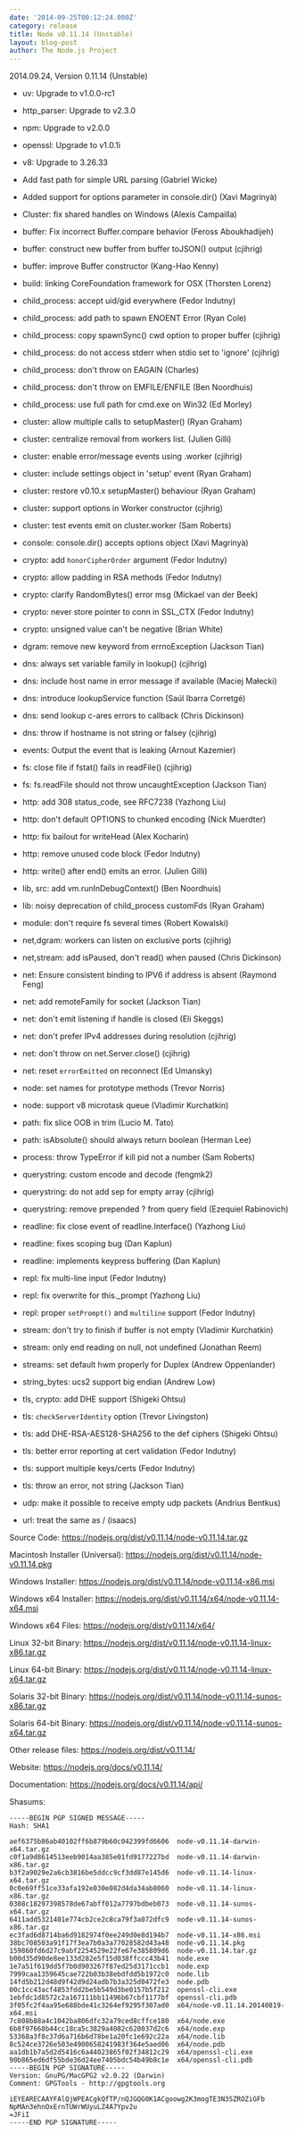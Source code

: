 ```yaml
---
date: '2014-09-25T00:12:24.000Z'
category: release
title: Node v0.11.14 (Unstable)
layout: blog-post
author: The Node.js Project
---
```


2014.09.24, Version 0.11.14 (Unstable)

- uv: Upgrade to v1.0.0-rc1

- http_parser: Upgrade to v2.3.0

- npm: Upgrade to v2.0.0

- openssl: Upgrade to v1.0.1i

- v8: Upgrade to 3.26.33

- Add fast path for simple URL parsing (Gabriel Wicke)

- Added support for options parameter in console.dir() (Xavi Magrinyà)

- Cluster: fix shared handles on Windows (Alexis Campailla)

- buffer: Fix incorrect Buffer.compare behavior (Feross Aboukhadijeh)

- buffer: construct new buffer from buffer toJSON() output (cjihrig)

- buffer: improve Buffer constructor (Kang-Hao Kenny)

- build: linking CoreFoundation framework for OSX (Thorsten Lorenz)

- child_process: accept uid/gid everywhere (Fedor Indutny)

- child_process: add path to spawn ENOENT Error (Ryan Cole)

- child_process: copy spawnSync() cwd option to proper buffer (cjihrig)

- child_process: do not access stderr when stdio set to 'ignore' (cjihrig)

- child_process: don't throw on EAGAIN (Charles)

- child_process: don't throw on EMFILE/ENFILE (Ben Noordhuis)

- child_process: use full path for cmd.exe on Win32 (Ed Morley)

- cluster: allow multiple calls to setupMaster() (Ryan Graham)

- cluster: centralize removal from workers list. (Julien Gilli)

- cluster: enable error/message events using .worker (cjihrig)

- cluster: include settings object in 'setup' event (Ryan Graham)

- cluster: restore v0.10.x setupMaster() behaviour (Ryan Graham)

- cluster: support options in Worker constructor (cjihrig)

- cluster: test events emit on cluster.worker (Sam Roberts)

- console: console.dir() accepts options object (Xavi Magrinyà)

- crypto: add `honorCipherOrder` argument (Fedor Indutny)

- crypto: allow padding in RSA methods (Fedor Indutny)

- crypto: clarify RandomBytes() error msg (Mickael van der Beek)

- crypto: never store pointer to conn in SSL_CTX (Fedor Indutny)

- crypto: unsigned value can't be negative (Brian White)

- dgram: remove new keyword from errnoException (Jackson Tian)

- dns: always set variable family in lookup() (cjihrig)

- dns: include host name in error message if available (Maciej Małecki)

- dns: introduce lookupService function (Saúl Ibarra Corretgé)

- dns: send lookup c-ares errors to callback (Chris Dickinson)

- dns: throw if hostname is not string or falsey (cjihrig)

- events: Output the event that is leaking (Arnout Kazemier)

- fs: close file if fstat() fails in readFile() (cjihrig)

- fs: fs.readFile should not throw uncaughtException (Jackson Tian)

- http: add 308 status_code, see RFC7238 (Yazhong Liu)

- http: don't default OPTIONS to chunked encoding (Nick Muerdter)

- http: fix bailout for writeHead (Alex Kocharin)

- http: remove unused code block (Fedor Indutny)

- http: write() after end() emits an error. (Julien Gilli)

- lib, src: add vm.runInDebugContext() (Ben Noordhuis)

- lib: noisy deprecation of child_process customFds (Ryan Graham)

- module: don't require fs several times (Robert Kowalski)

- net,dgram: workers can listen on exclusive ports (cjihrig)

- net,stream: add isPaused, don't read() when paused (Chris Dickinson)

- net: Ensure consistent binding to IPV6 if address is absent (Raymond Feng)

- net: add remoteFamily for socket (Jackson Tian)

- net: don't emit listening if handle is closed (Eli Skeggs)

- net: don't prefer IPv4 addresses during resolution (cjihrig)

- net: don't throw on net.Server.close() (cjihrig)

- net: reset `errorEmitted` on reconnect (Ed Umansky)

- node: set names for prototype methods (Trevor Norris)

- node: support v8 microtask queue (Vladimir Kurchatkin)

- path: fix slice OOB in trim (Lucio M. Tato)

- path: isAbsolute() should always return boolean (Herman Lee)

- process: throw TypeError if kill pid not a number (Sam Roberts)

- querystring: custom encode and decode (fengmk2)

- querystring: do not add sep for empty array (cjihrig)

- querystring: remove prepended ? from query field (Ezequiel Rabinovich)

- readline: fix close event of readline.Interface() (Yazhong Liu)

- readline: fixes scoping bug (Dan Kaplun)

- readline: implements keypress buffering (Dan Kaplun)

- repl: fix multi-line input (Fedor Indutny)

- repl: fix overwrite for this.\_prompt (Yazhong Liu)

- repl: proper `setPrompt()` and `multiline` support (Fedor Indutny)

- stream: don't try to finish if buffer is not empty (Vladimir Kurchatkin)

- stream: only end reading on null, not undefined (Jonathan Reem)

- streams: set default hwm properly for Duplex (Andrew Oppenlander)

- string_bytes: ucs2 support big endian (Andrew Low)

- tls, crypto: add DHE support (Shigeki Ohtsu)

- tls: `checkServerIdentity` option (Trevor Livingston)

- tls: add DHE-RSA-AES128-SHA256 to the def ciphers (Shigeki Ohtsu)

- tls: better error reporting at cert validation (Fedor Indutny)

- tls: support multiple keys/certs (Fedor Indutny)

- tls: throw an error, not string (Jackson Tian)

- udp: make it possible to receive empty udp packets (Andrius Bentkus)

- url: treat the same as / (isaacs)

Source Code: https://nodejs.org/dist/v0.11.14/node-v0.11.14.tar.gz

Macintosh Installer (Universal): https://nodejs.org/dist/v0.11.14/node-v0.11.14.pkg

Windows Installer: https://nodejs.org/dist/v0.11.14/node-v0.11.14-x86.msi

Windows x64 Installer: https://nodejs.org/dist/v0.11.14/x64/node-v0.11.14-x64.msi

Windows x64 Files: https://nodejs.org/dist/v0.11.14/x64/

Linux 32-bit Binary: https://nodejs.org/dist/v0.11.14/node-v0.11.14-linux-x86.tar.gz

Linux 64-bit Binary: https://nodejs.org/dist/v0.11.14/node-v0.11.14-linux-x64.tar.gz

Solaris 32-bit Binary: https://nodejs.org/dist/v0.11.14/node-v0.11.14-sunos-x86.tar.gz

Solaris 64-bit Binary: https://nodejs.org/dist/v0.11.14/node-v0.11.14-sunos-x64.tar.gz

Other release files: https://nodejs.org/dist/v0.11.14/

Website: https://nodejs.org/docs/v0.11.14/

Documentation: https://nodejs.org/docs/v0.11.14/api/

Shasums:

```
-----BEGIN PGP SIGNED MESSAGE-----
Hash: SHA1

aef6375b86ab40102ff6b879b60c042399fd6606  node-v0.11.14-darwin-x64.tar.gz
c0f1a9d8614513eeb9014aa385e01fd9177227bd  node-v0.11.14-darwin-x86.tar.gz
b3f2a9029e2a6cb3816be5ddcc9cf3dd87e145d6  node-v0.11.14-linux-x64.tar.gz
0c0e69ff51ce33afa192e030e082d4da34ab8060  node-v0.11.14-linux-x86.tar.gz
0308c18297398578de67abff012a7797bdbeb073  node-v0.11.14-sunos-x64.tar.gz
6411add5321401e774cb2ce2c8ca79f3a072dfc9  node-v0.11.14-sunos-x86.tar.gz
ec3fad6d8714ba6d9182974f0ee249d0e8d194b7  node-v0.11.14-x86.msi
38bc708503a91f17f3ea7b0a3a77028582d43a48  node-v0.11.14.pkg
159860fd6d27c9abf2254529e22fe67e385809d6  node-v0.11.14.tar.gz
b00d35d90de8ee133d282e5f15d038ffccc43b41  node.exe
1e7a51f619dd5f7b0d903267f87ed25d3171ccb1  node.exp
7999caa1359645cae722b03b38ebdfdd5b1972c0  node.lib
14fd5b212d48d9f42d9d24adb7b3a325d0472fe3  node.pdb
00c1cc43acf4853fdd2be5b549d3be0157b5f212  openssl-cli.exe
1ebfdc1d8572c2a167111bb11496b67cbf1177bf  openssl-cli.pdb
3f05fc2f4aa95e688bde41c3264ef9295f307ad0  x64/node-v0.11.14.20140819-x64.msi
7c808b88a4c1042ba806dfc32a79ced8cffce180  x64/node.exe
6b8f97668b44cc18ca5c3829a4082c620037d2c6  x64/node.exp
53368a3f8c37d6a716b6d78be1a20fc1e692c22a  x64/node.lib
8c524ce3726e503e4900658241983f364e5aed06  x64/node.pdb
aa1db1b7a5d2d5416c6a44023865f02f34812c29  x64/openssl-cli.exe
90b865ed6df55bde36d24ee7405bdc54b49b8c1e  x64/openssl-cli.pdb
-----BEGIN PGP SIGNATURE-----
Version: GnuPG/MacGPG2 v2.0.22 (Darwin)
Comment: GPGTools - http://gpgtools.org

iEYEARECAAYFAlQjWPEACgkQfTP/nQJGQG0K1ACgoowg2K3mogTE3N3SZROZiGFb
NpMAn3ehnOxErnTUWrWUyuLZ4A7Ypv2u
=JFiI
-----END PGP SIGNATURE-----
```
